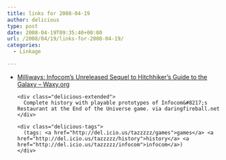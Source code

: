 ```yaml
---
title: links for 2008-04-19
author: delicious
type: post
date: 2008-04-19T09:35:40+00:00
url: /2008/04/19/links-for-2008-04-19/
categories:
  - Linkage

---
```

<ul class="delicious">
  <li>
    <div class="delicious-link">
      <a href="http://waxy.org/2008/04/milliways_infocoms_unreleased_sequel_to_hitchhikers_guide_to_the_galax/">Milliways: Infocom&#8217;s Unreleased Sequel to Hitchhiker&#8217;s Guide to the Galaxy &#8211; Waxy.org</a>
    </div>
    
    <div class="delicious-extended">
      Complete history with playable prototypes of Infocom&#8217;s Restaurant at the End of the Universe game. via daringfireball.net
    </div>
    
    <div class="delicious-tags">
      (tags: <a href="http://del.icio.us/tazzzzz/games">games</a> <a href="http://del.icio.us/tazzzzz/history">history</a> <a href="http://del.icio.us/tazzzzz/infocom">infocom</a>)
    </div>
  </li>
</ul>